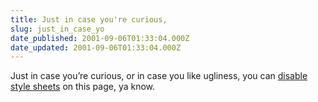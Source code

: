 ```yaml
---
title: Just in case you're curious,
slug: just_in_case_yo
date_published: 2001-09-06T01:33:04.000Z
date_updated: 2001-09-06T01:33:04.000Z
---
```


Just in case you’re curious, or in case you like ugliness, you can [disable style sheets](javascript:for(i=0;i<document.styleSheets.length;i++)document.styleSheets[i].cssText='';void(null)) on this page, ya know.
